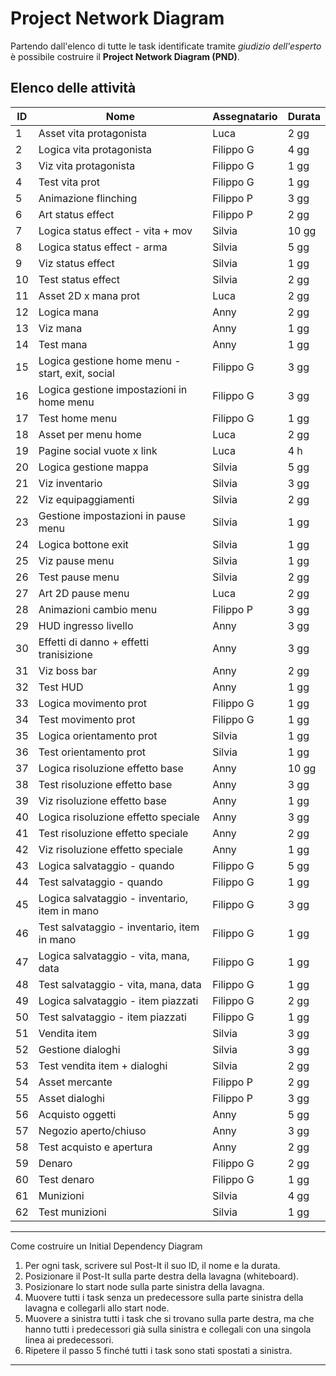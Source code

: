# Project Network Diagram

Partendo dall'elenco di tutte le task identificate tramite _giudizio dell'esperto_ è possibile costruire il **Project Network Diagram (PND)**.

## Elenco delle attività

| ID  | Nome                                            | Assegnatario | Durata |
| --- | ----------------------------------------------- | ------------ | ------ |
| 1   | Asset vita protagonista                         | Luca         | 2 gg   |
| 2   | Logica vita protagonista                        | Filippo G    | 4 gg   |
| 3   | Viz vita protagonista                           | Filippo G    | 1 gg   |
| 4   | Test vita prot                                  | Filippo G    | 1 gg   |
| 5   | Animazione flinching                            | Filippo P    | 3 gg   |
| 6   | Art status effect                               | Filippo P    | 2 gg   |
| 7   | Logica status effect - vita + mov               | Silvia       | 10 gg  |
| 8   | Logica status effect - arma                     | Silvia       | 5 gg   |
| 9   | Viz status effect                               | Silvia       | 1 gg   |
| 10  | Test status effect                              | Silvia       | 2 gg   |
| 11  | Asset 2D x mana prot                            | Luca         | 2 gg   |
| 12  | Logica mana                                     | Anny         | 2 gg   |
| 13  | Viz mana                                        | Anny         | 1 gg   |
| 14  | Test mana                                       | Anny         | 1 gg   |
| 15  | Logica gestione home menu - start, exit, social | Filippo G    | 3 gg   |
| 16  | Logica gestione impostazioni in home menu       | Filippo G    | 3 gg   |
| 17  | Test home menu                                  | Filippo G    | 1 gg   |
| 18  | Asset per menu home                             | Luca         | 2 gg   |
| 19  | Pagine social vuote x link                      | Luca         | 4 h    |
| 20  | Logica gestione mappa                           | Silvia       | 5 gg   |
| 21  | Viz inventario                                  | Silvia       | 3 gg   |
| 22  | Viz equipaggiamenti                             | Silvia       | 2 gg   |
| 23  | Gestione impostazioni in pause menu             | Silvia       | 1 gg   |
| 24  | Logica bottone exit                             | Silvia       | 1 gg   |
| 25  | Viz pause menu                                  | Silvia       | 1 gg   |
| 26  | Test pause menu                                 | Silvia       | 2 gg   |
| 27  | Art 2D pause menu                               | Luca         | 2 gg   |
| 28  | Animazioni cambio menu                          | Filippo P    | 3 gg   |
| 29  | HUD ingresso livello                            | Anny         | 3 gg   |
| 30  | Effetti di danno + effetti tranisizione         | Anny         | 3 gg   |
| 31  | Viz boss bar                                    | Anny         | 2 gg   |
| 32  | Test HUD                                        | Anny         | 1 gg   |
| 33  | Logica movimento prot                           | Filippo G    | 1 gg   |
| 34  | Test movimento prot                             | Filippo G    | 1 gg   |
| 35  | Logica orientamento prot                        | Silvia       | 1 gg   |
| 36  | Test orientamento prot                          | Silvia       | 1 gg   |
| 37  | Logica risoluzione effetto base                 | Anny         | 10 gg  |
| 38  | Test risoluzione effetto base                   | Anny         | 3 gg   |
| 39  | Viz risoluzione effetto base                    | Anny         | 1 gg   |
| 40  | Logica risoluzione effetto speciale             | Anny         | 3 gg   |
| 41  | Test risoluzione effetto speciale               | Anny         | 2 gg   |
| 42  | Viz risoluzione effetto speciale                | Anny         | 1 gg   |
| 43  | Logica salvataggio - quando                     | Filippo G    | 5 gg   |
| 44  | Test salvataggio - quando                       | Filippo G    | 1 gg   |
| 45  | Logica salvataggio - inventario, item in mano   | Filippo G    | 3 gg   |
| 46  | Test salvataggio - inventario, item in mano     | Filippo G    | 1 gg   |
| 47  | Logica salvataggio - vita, mana, data           | Filippo G    | 1 gg   |
| 48  | Test salvataggio - vita, mana, data             | Filippo G    | 1 gg   |
| 49  | Logica salvataggio - item piazzati              | Filippo G    | 2 gg   |
| 50  | Test salvataggio - item piazzati                | Filippo G    | 1 gg   |
| 51  | Vendita item                                    | Silvia       | 3 gg   |
| 52  | Gestione dialoghi                               | Silvia       | 3 gg   |
| 53  | Test vendita item + dialoghi                    | Silvia       | 2 gg   |
| 54  | Asset mercante                                  | Filippo P    | 2 gg   |
| 55  | Asset dialoghi                                  | Filippo P    | 3 gg   |
| 56  | Acquisto oggetti                                | Anny         | 5 gg   |
| 57  | Negozio aperto/chiuso                           | Anny         | 3 gg   |
| 58  | Test acquisto e apertura                        | Anny         | 2 gg   |
| 59  | Denaro                                          | Filippo G    | 2 gg   |
| 60  | Test denaro                                     | Filippo G    | 1 gg   |
| 61  | Munizioni                                       | Silvia       | 4 gg   |
| 62  | Test munizioni                                  | Silvia       | 1 gg   |

---

Come costruire un Initial Dependency Diagram

1. Per ogni task, scrivere sul Post-It il suo ID, il nome e la durata.
2. Posizionare il Post-It sulla parte destra della lavagna (whiteboard).
3. Posizionare lo start node sulla parte sinistra della lavagna.
4. Muovere tutti i task senza un predecessore sulla parte sinistra della
   lavagna e collegarli allo start node.
5. Muovere a sinistra tutti i task che si trovano sulla parte destra, ma che
   hanno tutti i predecessori già sulla sinistra e collegali con una singola
   linea ai predecessori.
6. Ripetere il passo 5 finché tutti i task sono stati spostati a sinistra.

---
